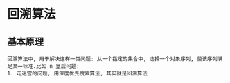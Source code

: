 # 回溯算法
## 基本原理
    回溯算法中, 用于解决这样一类问题: 从一个指定的集合中, 选择一个对象序列, 使该序列满足某一标准.比如 n 皇后问题: 
    1. 走迷宫的问题, 用深度优先搜索算法, 其实就是回溯算法